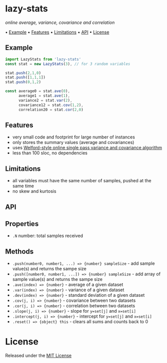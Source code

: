 <!-- markdownlint-disable MD036 MD041 -->

# lazy-stats

*online average, variance, covariance and correlation*

• [Example](#example) • [Features](#features) • [Limitations](#limitations) • [API](#api) • [License](#license)

## Example

```javascript
import LazyStats from 'lazy-stats'
const stat = new LazyStats(3), // for 3 random variables

stat.push(2,1,0)
stat.push([1,1,1])
stat.push(0,1,2)

const average0 = stat.ave(0),
      average1 = stat.ave(1),
      variance2 = stat.var(2),
      covariance12 = stat.cov(1,2),
      correlation20 = stat.cor(2,0)
```

## Features

* very small code and footprint for large number of instances
* only stores the summary values (average and covariances)
* uses [Welford-style online single pass variance and covariance algorithm](https://en.wikipedia.org/wiki/Algorithms_for_calculating_variance)
* less than 100 sloc, no dependencies

## Limitations

* all variables must have the same number of samples, pushed at the same time
* no skew and kurtosis

## API

## Properties

* `.N` number: total samples received

## Methods

* `.push(number0, number1, ...) => {number} sampleSize` - add sample value(s) and returns the sampe size
* `.push([number0, number1, ...]) => {number} sampleSize` - add array of sample value(s) and returns the sampe size
* `.ave(index) => {number}` - average of a given dataset
* `.var(index) => {number}` - variance of a given dataset
* `.dev(index) => {number}` - standard deviation of a given dataset
* `.cov(j, i) => {number}` - covariance between two datasets
* `.cor(j, i) => {number}` - correlation between two datasets
* `.slope(j, i) => {number}` - slope for `y=set[j]` and `x=set[i]`
* `.intercept(j, i) => {number}` - intercept for `y=set[j]` and `x=set[i]`
* `.reset() => {object} this` - clears all sums and counts back to 0

# License

Released under the [MIT License](http://www.opensource.org/licenses/MIT)
